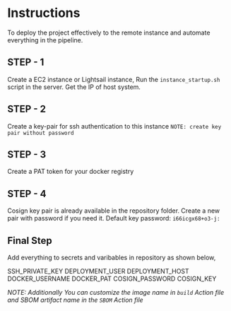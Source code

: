 # Instructions

To deploy the project effectively to the remote instance and automate everything in the pipeline.

## STEP - 1 
Create a EC2 instance or Lightsail instance, Run the `instance_startup.sh` script in the server. Get the IP of host system.

## STEP - 2
Create a key-pair for ssh authentication to this instance `NOTE: create key pair without password`

## STEP - 3
Create a PAT token for your docker registry

## STEP - 4
Cosign key pair is already available in the repository folder. Create a new pair with password if you need it.
Default key password: `i66icgx68+o3-j:`

## Final Step
Add everything to secrets and varibables in repository as shown below,

SSH_PRIVATE_KEY
DEPLOYMENT_USER
DEPLOYMENT_HOST
DOCKER_USERNAME
DOCKER_PAT
COSIGN_PASSWORD
COSIGN_KEY

*NOTE: Additionally You can customize the image name in `build` Action file and SBOM artifact name in the `SBOM` Action file*
